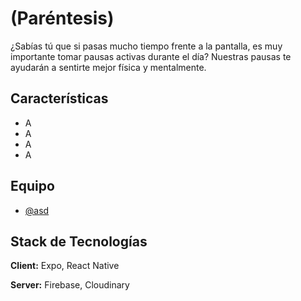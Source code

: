 # (Paréntesis)

¿Sabías tú que si pasas mucho tiempo frente a la pantalla, es muy importante tomar pausas activas durante el día?
Nuestras pausas te ayudarán a sentirte mejor física y mentalmente.

## Características

- A
- A
- A
- A
## Equipo

- [@asd](https://github.com/asd)
## Stack de Tecnologías

**Client:** Expo, React Native

**Server:** Firebase, Cloudinary
